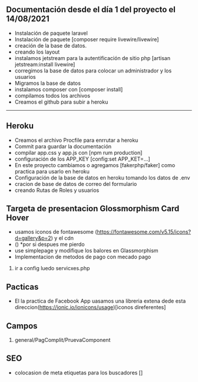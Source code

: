 ## Documentación desde el día 1 del proyecto el 14/08/2021

-   Instalación de paquete laravel
-   Instalación de paquete [composer require livewire/livewire]
-   creación de la base de datos.
-   creando los layout
-   instalamos jetstream para la autentificación de sitio php [artisan jetstream:install livewire]
-   corregimos la base de datos para colocar un administrador y los usuarios
-   Migramos la base de datos
-   instalamos composer con [composer install]
-   compilamos todos los archivos
-   Creamos el github para subir a heroku

---

## Heroku

-   Creamos el archivo Procfile para enrrutar a heroku
-   Commit para guardar la documentación
-   compilar app.css y app.js con [npm rum production]
-   configuración de los APP_KEY [config:set APP_KET=...]
-   En este proyecto cambiamos o agregamos [fakerphp/faker] como practica para usarlo en heroku
-   Configuración de la base de datos en heroku tomando los datos de .env
-   cracion de base de datos de correo del formulario
-   creando Rutas de Roles y usuarios

## Targeta de presentacion Glossmorphism Card Hover

-   usamos iconos de fontawesome (https://fontawesome.com/v5.15/icons?d=gallery&p=2) y el cdn
-   (<link rel="stylesheet" href="https://cdnjs.cloudflare.com/ajax/libs/font-awesome/5.15.4/css/all.min.css"
        integrity="sha512-1ycn6IcaQQ40/MKBW2W4Rhis/DbILU74C1vSrLJxCq57o941Ym01SwNsOMqvEBFlcgUa6xLiPY/NS5R+E6ztJQ=="
        crossorigin="anonymous" referrerpolicy="no-referrer" />) \*por si despues me pierdo
-   use simplepage y modifique los balores en Glassmorphism
-   Implementacion de metodos de pago con mecado pago

1. ir a config luedo servicxes.php

## Pacticas

-   El la practica de Facebook App uasamos una libreria extena dede esta direccion(https://ionic.io/ionicons/usage)[iconos direferentes]

## Campos

1. general/PagComplit/PruevaComponent

## SEO

-   colocasion de meta etiquetas para los buscadores
    [<meta name="Zona de pruebas" content="Heroku Enterprise facilita la creación de aplicaciones completas y
    atractivas que se adecuen a la exigencia del cliente y, al mismo tiempo">]
